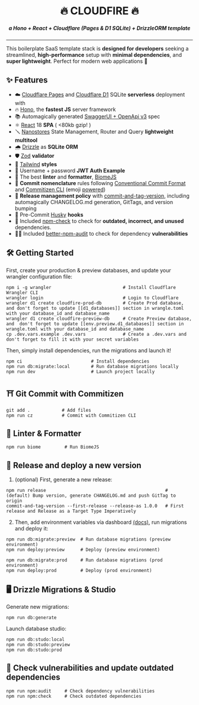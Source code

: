 <h1 align="center">
🔥 CLOUDFIRE 🔥
</h1>

<h5 align="center">
a Hono + React + Cloudflare (Pages & D1 SQLite) + DrizzleORM template
</h5>

---

This boilerplate SaaS template stack is **designed for developers** seeking a streamlined, **high-performance** setup with **minimal dependencies**, and **super lightweight**. Perfect for modern web applications 🚀

## ✨ Features

- ☁️ [Cloudflare Pages](https://pages.cloudflare.com/) and [Cloudflare D1](https://developers.cloudflare.com/d1/) SQLite **serverless** deployment with
- 🔥 [Hono](https://hono.dev/), the **fastest JS** server framework
- 📚 Automagically generated [SwaggerUI + OpenApi v3](https://swagger.io/specification/) spec
- ⚛️ [React](https://react.dev/) 18 **SPA** ( <80kb gzip! )
- 🪛 [Nanostores](https://github.com/nanostores/nanostores) State Management, Router and Query **lightweight multitool**
- 🌧 [Drizzle](https://orm.drizzle.team/) as **SQLite ORM**
- 🛡 [Zod](https://zod.dev/) **validator**
- 🦄 [Tailwind](https://tailwindcss.com/) **styles**
- 🔐 Username + password **JWT Auth Example**
- 🎨 The best **linter** and **formatter**, [BiomeJS](https://biomejs.dev/)
- 💄 **Commit nomenclature** rules following [Conventional Commit Format](https://commitlint.js.org/) and [Commitizen CLI](https://github.com/commitizen/cz-cli) (emoji [powered](https://github.com/folke/devmoji))
- 🚀 **Release management policy** with [commit-and-tag-version](https://github.com/absolute-version/commit-and-tag-version), including automagically CHANGELOG.md generation, GitTags, and version bumping
- 🐶 Pre-Commit [Husky](https://github.com/typicode/husky) **hooks**
- 🔦 Included [npm-check](https://www.npmjs.com/package/npm-check) to check for **outdated, incorrect, and unused** dependencies.
- 🥷🏻 Included [better-npm-audit](https://www.npmjs.com/package/better-npm-audit) to check for dependency **vulnerabilities**


## 🛠 Getting Started

First, create your production & preview databases, and update your wrangler configuration file:

```
npm i -g wrangler                           # Install Cloudflare Wrangler CLI
wrangler login                              # Login to Cloudflare
wrangler d1 create cloudfire-prod-db        # Create Prod database, and don't forget to update [[d1_databases]] section in wrangle.toml with your database_id and database_name
wrangler d1 create cloudfire-preview-db     # Create Preview database, and  don't forget to update [[env.preview.d1_databases]] section in wrangle.toml with your database_id and database_name
cp .dev.vars.example .dev.vars              # Create a .dev.vars and don't forget to fill it with your secret variables
```

Then, simply install dependencies, run the migrations and launch it!

```
npm ci                          # Install dependencies
npm run db:migrate:local        # Run database migrations locally
npm run dev                     # Launch project locally
```

## ⛩ Git Commit with Commitizen

```
git add .            # Add files
npm run cz           # Commit with Commitizen CLI
```

## 🎨 Linter & Formatter

```
npm run biome         # Run BiomeJS
```

## 🚀 Release and deploy a new version

1. (optional) First, generate a new release:

```
npm run release                                             # (default) Bump version, generate CHANGELOG.md and push GitTag to origin
commit-and-tag-version --first-release --release-as 1.0.0   # First release and Release as a Target Type Imperatively
```

2. Then, add environment variables vía dashboard [(docs)](https://developers.cloudflare.com/workers/configuration/environment-variables/#add-environment-variables-via-the-dashboard), run migrations and deploy it:

```
npm run db:migrate:preview  # Run database migrations (preview environment)
npm run deploy:preview      # Deploy (preview environment)

npm run db:migrate:prod     # Run database migrations (prod environment)
npm run deploy:prod         # Deploy (prod environment)
```

## 🖥 Drizzle Migrations & Studio

Generate new migrations:

```
npm run db:generate
```

Launch database studio:

```
npm run db:studo:local
npm run db:studo:preview
npm run db:studo:prod
```

## 🔦 Check vulnerabilities and update outdated dependencies

```
npm run npm:audit     # Check dependency vulnerabilities
npm run npm:check     # Check outdated dependencies
```